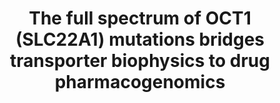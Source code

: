 ---
title: "The full spectrum of OCT1 (SLC22A1) mutations bridges transporter biophysics to drug pharmacogenomics"
authors: "Sook Wah Yee&#42;, **Christian Macdonald**&#42;, Darko Mitrovic&#42;, Xujia Zhou, Megan L. Koleske, Jia Yang, Dina Buitrago Silva, **Patrick Rockefeller Grimes**, **Donovan Trinidad**, Swati S. More, Linda Kachuri, John S. Witte, Lucie Delemotte†, Kathleen M. Giacomini†, **Willow Coyote-Maestas**†"
journal: "Biorxiv"
pub_date: "2023-06-08"
image: "/static/img/pub/2023_Yee.png"
biorxiv_version: "2023.06.06.543963v1"
links:
  - name: "Celebratory Tweetstorm by Willow Coyote-Maestas"
    url: "https://twitter.com/willowcoyote/status/1666837879245651968"
---